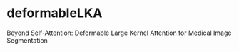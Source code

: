 # deformableLKA
Beyond Self-Attention: Deformable Large Kernel Attention for Medical Image Segmentation
